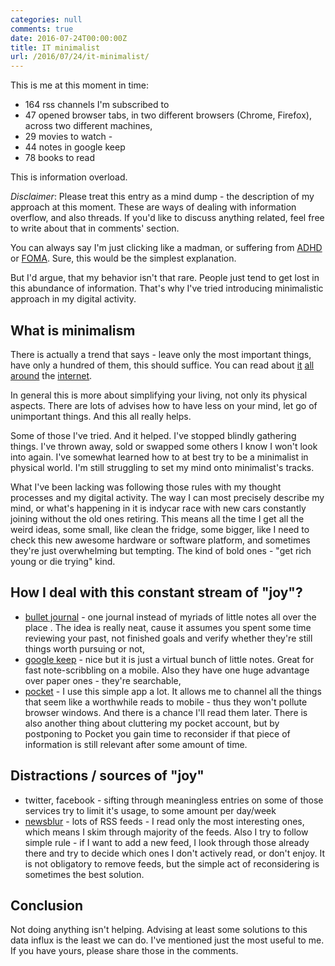 ```yaml
---
categories: null
comments: true
date: 2016-07-24T00:00:00Z
title: IT minimalist
url: /2016/07/24/it-minimalist/
---
```


This is me at this moment in time:

- 164 rss channels I'm subscribed to 
- 47 opened browser tabs, in two different browsers (Chrome, Firefox), across two different machines,
- 29 movies to watch -
- 44 notes in google keep
- 78 books to read

This is information overload.

<!--more-->
*Disclaimer*: Please treat this entry as a mind dump - the description of my approach at this moment. These are ways of dealing with information overflow, and also threads. If you'd like to discuss anything related, feel free to write about that in comments' section.

You can always say I'm just clicking like a madman, or suffering from [ADHD](https://en.wikipedia.org/wiki/Adhd) or [FOMA](https://en.wikipedia.org/wiki/Fear_of_missing_out). Sure, this would be the simplest explanation. 

But I'd argue, that my behavior isn't that rare. People just tend to get lost in this abundance of information. That's why I've tried introducing minimalistic approach in my digital activity.

## What is minimalism
There is actually a trend that says - leave only the most important things, have only a hundred of them, this should suffice. You can read about [it](http://www.theminimalists.com/minimalism/) [all](http://www.becomingminimalist.com/) [around](http://time.com/3738202/minimalism-clutter-too-much-stuff/) the [internet](http://zenhabits.net/).

In general this is more about simplifying your living, not only its physical aspects. There are lots of advises how to have less on your mind, let go of unimportant things. And this all really helps.

Some of those I've tried. And it helped. I've stopped blindly gathering things. I've thrown away, sold or swapped some others I know I won't look into again. I've somewhat learned how to at best try to be a minimalist in physical world. I'm still struggling to set my mind onto minimalist's tracks.

What I've been lacking was following those rules with my thought processes and my digital activity. 
The way I can most precisely describe my mind, or what's happening in it is indycar race with new cars constantly joining without the old ones retiring. 
This means all the time I get all the weird ideas, some small, like clean the fridge, some bigger, like I need to check this new awesome hardware or software platform, and sometimes they're just overwhelming but tempting. The kind of bold ones - "get rich young or die trying" kind.

## How I deal with this constant stream of "joy"?

- [bullet journal](http://bulletjournal.com/) - one journal instead of myriads of little notes all over the place . The idea is really neat, cause it assumes you spent some time reviewing your past, not finished goals and verify whether they're still things worth pursuing or not,
- [google keep](https://keep.google.com) - nice but it is just a virtual bunch of little notes. Great for fast note-scribbling on a mobile. Also they have one huge advantage over paper ones - they're searchable,
- [pocket](https://getpocket.com/) - I use this simple app a lot. It allows me to channel all the things that seem like a worthwhile reads to mobile - thus they won't pollute browser windows. And there is a chance I'll read them later. There is also another thing about cluttering my pocket account, but by postponing to Pocket you gain time to reconsider if that piece of information is still relevant after some amount of time.

## Distractions / sources of "joy"

- twitter, facebook - sifting through meaningless entries on some of those services try to limit it's usage, to some amount per day/week
- [newsblur](http://newsblur.com/) - lots of RSS feeds - I read only the most interesting ones, which means I skim through majority of the feeds. Also I try to follow simple rule - if I want to add a new feed, I look through those already there and try to decide which ones I don't actively read, or don't enjoy. It is not obligatory to remove feeds, but the simple act of reconsidering is sometimes the best solution.


## Conclusion
Not doing anything isn't helping. Advising at least some solutions to this data influx is the least we can do. I've mentioned just the most useful to me. If you have yours, please share those in the comments.

